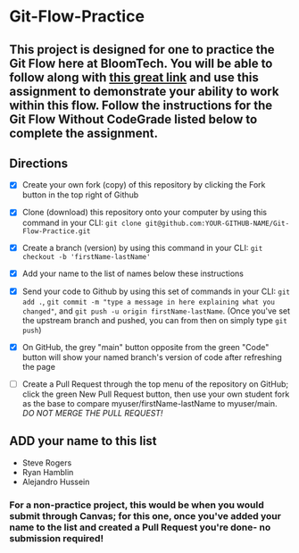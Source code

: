 # Git-Flow-Practice

## This project is designed for one to practice the Git Flow here at BloomTech. You will be able to follow along with [this great link](https://bloomtech.notion.site/bloomtech/BloomTech-Git-Flow-Step-by-step-269f68ae3bf64eb689a8328715a179f9) and use this assignment to demonstrate your ability to work within this flow. Follow the instructions for the Git Flow Without CodeGrade listed below to complete the assignment.

## Directions

- [x] Create your own fork (copy) of this repository by clicking the Fork button in the top right of Github
- [x] Clone (download) this repository onto your computer by using this command in your CLI: `git clone git@github.com:YOUR-GITHUB-NAME/Git-Flow-Practice.git`
- [x] Create a branch (version) by using this command in your CLI: `git checkout -b 'firstName-lastName'`
- [x] Add your name to the list of names below these instructions
- [x] Send your code to Github by using this set of commands in your CLI: `git add .`, `git commit -m "type a message in here explaining what you changed"`, and `git push -u origin firstName-lastName`. (Once you've set the upstream branch and pushed, you can from then on simply type `git push`)
- [x] On GitHub, the grey "main" button opposite from the green "Code" button will show your named branch's version of code after refreshing the page
- [ ] Create a Pull Request through the top menu of the repository on GitHub; click the green New Pull Request button, then use your own student fork as the base to compare myuser/firstName-lastName to myuser/main. *DO NOT MERGE THE PULL REQUEST!*


## ADD your name to this list
- Steve Rogers
- Ryan Hamblin
- Alejandro Hussein
### For a non-practice project, this would be when you would submit through Canvas; for this one, once you've added your name to the list and created a Pull Request you're done- no submission required!
